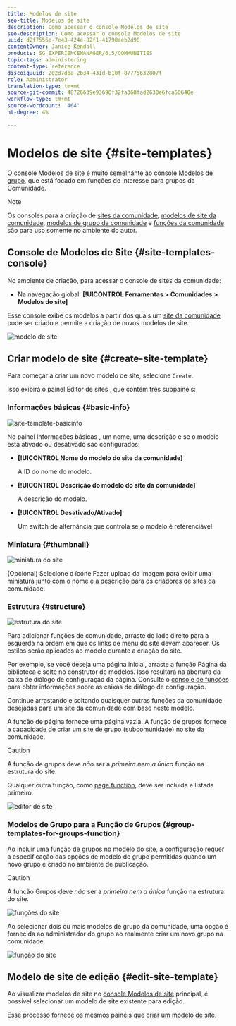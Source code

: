 ```yaml
---
title: Modelos de site
seo-title: Modelos de site
description: Como acessar o console Modelos de site
seo-description: Como acessar o console Modelos de site
uuid: d2f7556e-7e43-424e-82f1-41790aeb2d98
contentOwner: Janice Kendall
products: SG_EXPERIENCEMANAGER/6.5/COMMUNITIES
topic-tags: administering
content-type: reference
discoiquuid: 202d7dba-2b34-431d-b10f-87775632807f
role: Administrator
translation-type: tm+mt
source-git-commit: 48726639e93696f32fa368fad2630e6fca50640e
workflow-type: tm+mt
source-wordcount: '464'
ht-degree: 4%

---
```



# Modelos de site {#site-templates}

O console Modelos de site é muito semelhante ao console [Modelos de grupo](tools-groups.md), que está focado em funções de interesse para grupos da Comunidade.

>[!NOTE]
>
>Os consoles para a criação de [sites da comunidade](sites-console.md), [modelos de site da comunidade](sites.md), [modelos de grupo da comunidade](tools-groups.md) e [funções da comunidade](functions.md) são para uso somente no ambiente do autor.

## Console de Modelos de Site {#site-templates-console}

No ambiente de criação, para acessar o console de sites da comunidade:

* Na navegação global: **[!UICONTROL Ferramentas > Comunidades > Modelos do site]**

Esse console exibe os modelos a partir dos quais um [site da comunidade](sites-console.md) pode ser criado e permite a criação de novos modelos de site.

![modelo de site](assets/site-template.png)

## Criar modelo de site {#create-site-template}

Para começar a criar um novo modelo de site, selecione `Create`.

Isso exibirá o painel Editor de sites , que contém três subpainéis:

### Informações básicas {#basic-info}

![site-template-basicinfo](assets/site-template-basicinfo.png)

No painel Informações básicas , um nome, uma descrição e se o modelo está ativado ou desativado são configurados:

* **[!UICONTROL Nome do modelo do site da comunidade]**

   A ID do nome do modelo.

* **[!UICONTROL Descrição do modelo do site da comunidade]**

   A descrição do modelo.

* **[!UICONTROL Desativado/Ativado]**

   Um switch de alternância que controla se o modelo é referenciável.

### Miniatura  {#thumbnail}

![miniatura do site](assets/site-thumbnail.png)

(Opcional) Selecione o ícone Fazer upload da imagem para exibir uma miniatura junto com o nome e a descrição para os criadores de sites da comunidade.

### Estrutura {#structure}

![estrutura do site](assets/site-structure.png)

Para adicionar funções de comunidade, arraste do lado direito para a esquerda na ordem em que os links de menu do site devem aparecer. Os estilos serão aplicados ao modelo durante a criação do site.

Por exemplo, se você deseja uma página inicial, arraste a função Página da biblioteca e solte no construtor de modelos. Isso resultará na abertura da caixa de diálogo de configuração da página. Consulte o [console de funções](functions.md) para obter informações sobre as caixas de diálogo de configuração.

Continue arrastando e soltando quaisquer outras funções da comunidade desejadas para um site da comunidade com base neste modelo.

A função de página fornece uma página vazia. A função de grupos fornece a capacidade de criar um site de grupo (subcomunidade) no site da comunidade.

>[!CAUTION]
>
>A função de grupos deve *não* ser a *primeira nem a única* função na estrutura do site.
>
>Qualquer outra função, como [page function](functions.md#page-function), deve ser incluída e listada primeiro.

![editor de site](assets/site-editor.png)

### Modelos de Grupo para a Função de Grupos {#group-templates-for-groups-function}

Ao incluir uma função de grupos no modelo do site, a configuração requer a especificação das opções de modelo de grupo permitidas quando um novo grupo é criado no ambiente de publicação.

>[!CAUTION]
>
>A função Grupos deve *não* ser a *primeira nem a única* função na estrutura do site.

![funções do site](assets/site-functions.png)

Ao selecionar dois ou mais modelos de grupo da comunidade, uma opção é fornecida ao administrador do grupo ao realmente criar um novo grupo na comunidade.

![função do site](assets/site-functions1.png)

## Modelo de site de edição {#edit-site-template}

Ao visualizar modelos de site no [console Modelos de site](#site-templates-console) principal, é possível selecionar um modelo de site existente para edição.

Esse processo fornece os mesmos painéis que [criar um modelo de site](#create-site-template).
